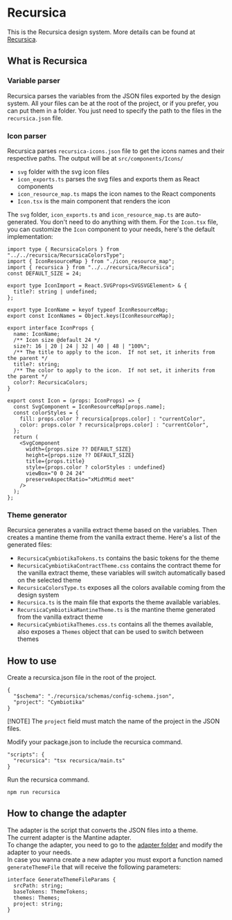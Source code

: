 # Recursica

This is the Recursica design system. More details can be found at [Recursica](https://recursica.com/).

## What is Recursica

### Variable parser

Recursica parses the variables from the JSON files exported by the design system.
All your files can be at the root of the project, or if you prefer, you can put them in a folder. You just need to specify the path to the files in the `recursica.json` file.

### Icon parser

Recursica parses `recursica-icons.json` file to get the icons names and their respective paths.
The output will be at `src/components/Icons/`

- `svg` folder with the svg icon files
- `icon_exports.ts` parses the svg files and exports them as React components
- `icon_resource_map.ts` maps the icon names to the React components
- `Icon.tsx` is the main component that renders the icon

The `svg` folder, `icon_exports.ts` and `icon_resource_map.ts` are auto-generated. You don't need to do anything with them.
For the `Icon.tsx` file, you can customize the `Icon` component to your needs, here's the default implementation:

```tsx
import type { RecursicaColors } from "../../recursica/RecursicaColorsType";
import { IconResourceMap } from "./icon_resource_map";
import { recursica } from "../../recursica/Recursica";
const DEFAULT_SIZE = 24;

export type IconImport = React.SVGProps<SVGSVGElement> & {
  title?: string | undefined;
};

export type IconName = keyof typeof IconResourceMap;
export const IconNames = Object.keys(IconResourceMap);

export interface IconProps {
  name: IconName;
  /** Icon size @default 24 */
  size?: 16 | 20 | 24 | 32 | 40 | 48 | "100%";
  /** The title to apply to the icon.  If not set, it inherits from the parent */
  title?: string;
  /** The color to apply to the icon.  If not set, it inherits from the parent */
  color?: RecursicaColors;
}

export const Icon = (props: IconProps) => {
  const SvgComponent = IconResourceMap[props.name];
  const colorStyles = {
    fill: props.color ? recursica[props.color] : "currentColor",
    color: props.color ? recursica[props.color] : "currentColor",
  };
  return (
    <SvgComponent
      width={props.size ?? DEFAULT_SIZE}
      height={props.size ?? DEFAULT_SIZE}
      title={props.title}
      style={props.color ? colorStyles : undefined}
      viewBox="0 0 24 24"
      preserveAspectRatio="xMidYMid meet"
    />
  );
};
```

### Theme generator

Recursica generates a vanilla extract theme based on the variables. Then creates a mantine theme from the vanilla extract theme.
Here's a list of the generated files:

- `RecursicaCymbiotikaTokens.ts` contains the basic tokens for the theme
- `RecursicaCymbiotikaContractTheme.css` contains the contract theme for the vanilla extract theme, these variables will switch automatically based on the selected theme
- `RecursicaColorsType.ts` exposes all the colors available coming from the design system
- `Recursica.ts` is the main file that exports the theme available variables.
- `RecursicaCymbiotikaMantineTheme.ts` is the mantine theme generated from the vanilla extract theme
- `RecursicaCymbiotikaThemes.css.ts` contains all the themes available, also exposes a `Themes` object that can be used to switch between themes

## How to use

Create a recursica.json file in the root of the project.

```
{
  "$schema": "./recursica/schemas/config-schema.json",
  "project": "Cymbiotika"
}
```

[!NOTE]
The `project` field must match the name of the project in the JSON files.

Modify your package.json to include the recursica command.

```
"scripts": {
  "recursica": "tsx recursica/main.ts"
}
```

Run the recursica command.

```
npm run recursica
```

## How to change the adapter

The adapter is the script that converts the JSON files into a theme.  
The current adapter is the Mantine adapter.  
To change the adapter, you need to go to the [adapter folder](recursica/adapter) and modify the adapter to your needs.  
In case you wanna create a new adapter you must export a function named `generateThemeFile` that will receive the following parameters:

```
interface GenerateThemeFileParams {
  srcPath: string;
  baseTokens: ThemeTokens;
  themes: Themes;
  project: string;
}
```
